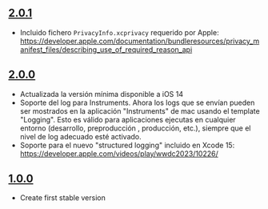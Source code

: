 ## [2.0.1](https://github.com/SDOSLabs/ALTENLoggerConsole/tree/2.0.1)
- Incluido fichero `PrivacyInfo.xcprivacy` requerido por Apple: https://developer.apple.com/documentation/bundleresources/privacy_manifest_files/describing_use_of_required_reason_api

## [2.0.0](https://github.com/SDOSLabs/ALTENLoggerConsole/tree/2.0.0)
- Actualizada la versión mínima disponible a iOS 14
- Soporte del log para Instruments. Ahora los logs que se envían pueden ser mostrados en la aplicación "Instruments" de mac usando el template "Logging". Esto es válido para aplicaciones ejecutas en cualquier entorno (desarrollo, preproducción , producción, etc.), siempre que el nivel de log adecuado esté activado.
- Soporte para el nuevo "structured logging" incluido en Xcode 15: https://developer.apple.com/videos/play/wwdc2023/10226/

## [1.0.0](https://github.com/SDOSLabs/ALTENLoggerConsole/tree/1.0.0)

- Create first stable version
